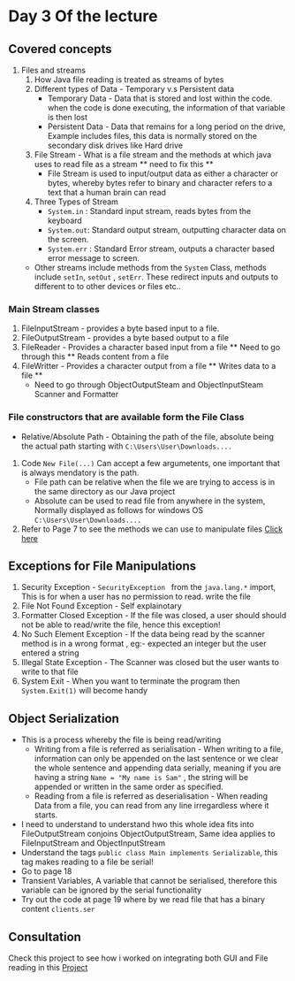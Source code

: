 # Day 3 Of the lecture
## Covered concepts
1. Files and streams
    1. How Java file reading is treated as streams of bytes
    2. Different types of Data - Temporary v.s Persistent data
        - Temporary Data - Data that is stored and lost within the code. when the code is done executing, the information of that variable is then lost
        - Persistent Data - Data that remains for a long period on the drive, Example includes files, this data is normally stored on the secondary disk drives like Hard drive 
    3. File Stream - What is a file stream and the methods at which java uses to read file as a stream ** need to fix this **
        - File Stream is used to input/output data as either a character or bytes, whereby bytes refer to binary and character refers to a text that a human brain can read
    4. Three Types of Stream 
        -  ``` System.in ``` : Standard input stream, reads bytes from the keyboard
        -  ``` System.out ```: Standard output stream, outputting character  data on the screen.
        -  ``` System.err ``` : Standard Error stream, outputs a character based error message to screen.
    - Other streams include methods from the ``` System ``` Class,  methods include ``` setIn ```, ``` setOut ``` , ``` setErr ```. These redirect inputs and outputs to different to to other devices or files etc..
### Main Stream classes
1. FileInputStream - provides a byte based input to a file.
2. FileOutputStream - provides a byte based output to a file
3. FileReader - Provides a character based input from a file ** Need to go through this ** Reads content  from a file
4. FileWritter - Provides a character output from a file ** Writes data to a file **
    - Need to go through ObjectOutputSteam and ObjectInputSteam  Scanner and Formatter
### File constructors that are available form the File Class
- Relative/Absolute Path - Obtaining the path of the file, absolute being the actual path starting with ``` C:\Users\User\Downloads.... ```
1. Code ``` New File(...) ``` Can accept a few argumetents, one important that is always mendatory is the path.
    - File path can be relative when the file we are trying to access is in the same directory as our Java project
    - Absolute can be used to read file from anywhere in the system, Normally displayed as follows for windows OS ``` C:\Users\User\Downloads.... ```
2. Refer to Page 7 to see the methods we can use to manipulate files <a href="SDN260S_2024_files_streams_object_serialization.pdf" target="_balnk">Click here </a>
## Exceptions for File Manipulations
1. Security Exception - ```SecurityException ``` from the ``` java.lang.* ``` import, This is for when a user has no permission to read. write the file
2. File Not Found Exception -  Self explainotary
3. Formatter Closed Exception - If the file was closed, a user should should not be able to read/write the file, hence this exception!
4. No Such Element Exception - If the data being read by the scanner method is in a wrong format , eg:- expected an integer but the user entered a string
5. Illegal State Exception - The Scanner was closed but the user wants to write to that file
6. System Exit - When you want to terminate the program then ``` System.Exit(1) ``` will become handy
## Object Serialization
- This is a process whereby the file is being read/writing 
    - Writing from a file is referred as serialisation - When writing to a file, information can only be appended on the last sentence or we clear the whole sentence and appending data serially, meaning if you are having a string ``` Name = "My name is Sam" ``` , the string will be appended or written in the same order as specified.
    - Reading from a file is referred as deserialisation - When reading Data from a file, you can read from any line irregardless where it starts.
- I need to understand to understand hwo this whole idea fits into FileOutputStream conjoins ObjectOutputStream, Same idea applies to FileInputStream and ObjectInputStream
- Understand the tags ``` public class Main implements Serializable ```, this tag makes reading to a file be serial!
- Go to page 18 
- Transient Variables, A variable that cannot be serialised, therefore this variable can be ignored by the serial functionality
- Try out the code at page 19 where by we read file that has a binary content ``` clients.ser ```

## Consultation
Check this project to see how i worked on integrating both GUI and File reading in this <a href="https://github.com/Ivyson/Notepad-Example">Project</a>